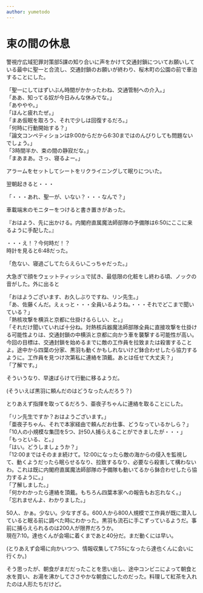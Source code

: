 ```yaml
---
author: yumetodo
---
```


# 束の間の休息

警視庁広域犯罪対策部5課の知り合いに声をかけて交通封鎖についてお願いしている最中に聖一と合流し、交通封鎖のお願いが終わり、桜木町の公園の前で車泊することにした。

「聖一にしてはずいぶん時間がかかったわね、交通管制への介入。」  
「ああ、知ってる奴が今日みんな休みでな。」  
「あややや。」  
「ほんと疲れたぜ。」  
「まあ仮眠を取ろう、それで少しは回復するだろ。」  
「何時に行動開始する？」  
「論文コンペティションは9:00からだから6:30まではのんびりしても問題ないでしょう。」  
「3時間半か、束の間の静寂だな。」  
「まあまあ。さっ、寝るよー。」

アラームをセットしてシートをリクライニングして眠りについた。

翌朝起きると・・・

「・・・あれ、聖一が、いない？・・・なんで？」

車載端末のモニターをつけると書き置きがあった。

『おはよう、先に出かける。内閣府直属魔法師部隊の予備隊は6:50にここに来るように手配した。』

・・・え！？今何時だ！？  
時計を見ると6:48だった。

「危ない、寝過ごしてたらえらいこっちゃだった。」

大急ぎで顔をウェットティッシュで拭き、最低限の化粧をし終わる頃、ノックの音がした。外に出ると

「おはようございます、お久しぶりですね、リン先生。」  
「あ、佐藤くんだ。えぇっと・・・全員いるようね。・・・それでどこまで聞いている？」  
「熱核攻撃を横浜と京都に仕掛けるらしい、と。」  
「それだけ聞いていれば十分ね。対熱核兵器魔法師部隊全員に直接攻撃を仕掛ける可能性よりは、交通封鎖の中横浜と京都に向かう車を襲撃する可能性が高い。今回の目標は、交通封鎖を始めるまでに敵の工作員を拉致または殺害することよ。途中から四葉の分家、黒羽も動くかもしれないけど鉢合わせしたら協力するように。工作員を見つけ次第私に連絡を頂戴。あとは任せて大丈夫？」  
「了解です。」

そういうなり、早速ばらけて行動に移るようだ。

(そういえば黒羽に頼んだのはどうなったんだろう？)

とりあえず指揮を取ってるだろう、亜夜子ちゃんに連絡を取ることにした。

「リン先生ですか？おはようございます。」  
「亜夜子ちゃん、それで本家経由で頼んだお仕事、どうなっているかしら？」  
「10人の小規模な集団を5つ、計50人捕らえることができましたが・・・」  
「もっといる、と。」  
「はい。どうしましょうか？」  
「12:00まではそのまま続けて。12:00になったら敵の海からの侵入を監視して、動くようだったら眠らせるなり、拉致するなり、必要なら殺害して構わないわ。これは既に内閣府直属魔法師部隊の予備隊も動いてるから鉢合わせしたら協力するように。」  
「了解しました。」  
「何かわかったら連絡を頂戴。もちろん四葉本家への報告もお忘れなく。」  
「忘れませんよ、わかりました。」

50人、かぁ。少ない。少なすぎる。600人から800人規模で工作員が既に潜入していると眠る前に調べた時にわかった。黒羽も流石に手こずっているようだ。事前に捕らえられるのは200人が限界だろうか。  
現在7:10。達也くんが会場に着くまであと40分だ。まだ動くには早い。

(とりあえず会場に向かいつつ、情報収集して7:55になったら達也くんに会いに行くか。)

そう思ったが、朝食がまだだったことを思い出し、途中コンビニによって朝食と水を買い、お湯を沸かしてささやかな朝食にしたのだった。料理して紅茶を入れたのは人形たちだけど。
